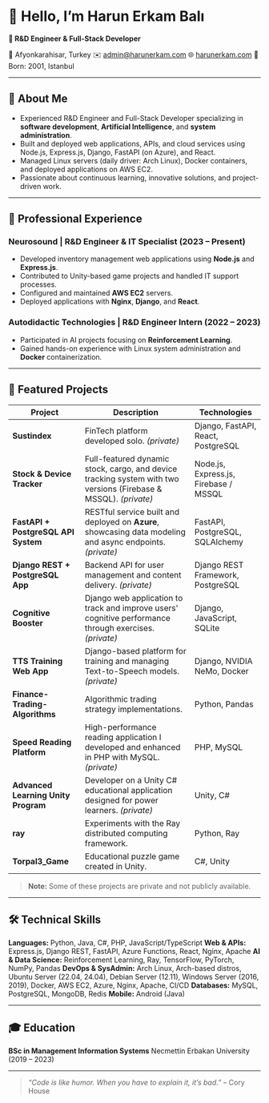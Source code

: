 <!--
  Modernized README.md with up-to-date info in English
-->

# 👋 Hello, I’m **Harun Erkam Balı**

**🔬 R\&D Engineer & Full-Stack Developer**

📍 Afyonkarahisar, Turkey
✉️ [admin@harunerkam.com](mailto:admin@harunerkam.com)
🌐 [harunerkam.com](https://harunerkam.com)
🎂 Born: 2001, Istanbul

---

## 🚀 About Me

* Experienced R\&D Engineer and Full-Stack Developer specializing in **software development**, **Artificial Intelligence**, and **system administration**.
* Built and deployed web applications, APIs, and cloud services using Node.js, Express.js, Django, FastAPI (on Azure), and React.
* Managed Linux servers (daily driver: Arch Linux), Docker containers, and deployed applications on AWS EC2.
* Passionate about continuous learning, innovative solutions, and project-driven work.

---

## 💼 Professional Experience

### Neurosound | R\&D Engineer & IT Specialist (2023 – Present)

* Developed inventory management web applications using **Node.js** and **Express.js**.
* Contributed to Unity-based game projects and handled IT support processes.
* Configured and maintained **AWS EC2** servers.
* Deployed applications with **Nginx**, **Django**, and **React**.

### Autodidactic Technologies | R\&D Engineer Intern (2022 – 2023)

* Participated in AI projects focusing on **Reinforcement Learning**.
* Gained hands-on experience with Linux system administration and **Docker** containerization.

---

## 📂 Featured Projects

| Project                             | Description                                                                                                      | Technologies                          | 
| ----------------------------------- | ---------------------------------------------------------------------------------------------------------------- | ------------------------------------- |
| **Sustindex**                       | FinTech platform developed solo. *(private)*                                                                     | Django, FastAPI, React, PostgreSQL    |
| **Stock & Device Tracker**          | Full-featured dynamic stock, cargo, and device tracking system with two versions (Firebase & MSSQL). *(private)* | Node.js, Express.js, Firebase / MSSQL |
| **FastAPI + PostgreSQL API System** | RESTful service built and deployed on **Azure**, showcasing data modeling and async endpoints. *(private)*       | FastAPI, PostgreSQL, SQLAlchemy       |
| **Django REST + PostgreSQL App**    | Backend API for user management and content delivery. *(private)*                                                | Django REST Framework, PostgreSQL     |
| **Cognitive Booster**               | Django web application to track and improve users' cognitive performance through exercises. *(private)*          | Django, JavaScript, SQLite            |
| **TTS Training Web App**            | Django-based platform for training and managing Text-to-Speech models. *(private)*                               | Django, NVIDIA NeMo, Docker           |
| **Finance-Trading-Algorithms**      | Algorithmic trading strategy implementations.                                                                    | Python, Pandas                        |
| **Speed Reading Platform**          | High-performance reading application I developed and enhanced in PHP with MySQL. *(private)*                     | PHP, MySQL                            |
| **Advanced Learning Unity Program** | Developer on a Unity C# educational application designed for power learners. *(private)*                         | Unity, C#                             |
| **ray**                             | Experiments with the Ray distributed computing framework.                                                        | Python, Ray                           |
| **Torpal3\_Game**                   | Educational puzzle game created in Unity.                                                                        | C#, Unity                             |

> **Note:** Some of these projects are private and not publicly available.

---

## 🛠️ Technical Skills

**Languages:** Python, Java, C#, PHP, JavaScript/TypeScript
**Web & APIs:** Express.js, Django REST, FastAPI, Azure Functions, React, Nginx, Apache
**AI & Data Science:** Reinforcement Learning, Ray, TensorFlow, PyTorch, NumPy, Pandas
**DevOps & SysAdmin:** Arch Linux, Arch-based distros, Ubuntu Server (22.04, 24.04), Debian Server (12.11), Windows Server (2016, 2019), Docker, AWS EC2, Azure, Nginx, Apache, CI/CD
**Databases:** MySQL, PostgreSQL, MongoDB, Redis
**Mobile:** Android (Java)

---

## 🎓 Education

**BSc in Management Information Systems**
Necmettin Erbakan University (2019 – 2023)

---

> *“Code is like humor. When you have to explain it, it’s bad.”* – Cory House
